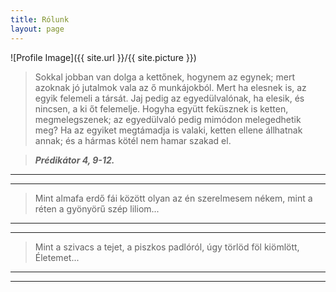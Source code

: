 ```yaml
---
title: Rólunk
layout: page
---
```

![Profile Image]({{ site.url }}/{{ site.picture }})

> Sokkal jobban van dolga a kettőnek, hogynem az egynek; mert azoknak jó jutalmok vala az ő munkájokból. Mert ha elesnek is, az egyik felemeli a társát. Jaj pedig az egyedülvalónak, ha elesik, és nincsen, a ki őt felemelje. Hogyha együtt feküsznek is ketten, megmelegszenek; az egyedülvaló pedig mimódon melegedhetik meg? Ha az egyiket megtámadja is valaki, ketten ellene állhatnak annak; és a hármas kötél nem hamar szakad el.

> ***Prédikátor 4, 9-12.***

------------------------------------
------------------------------------

> Mint almafa erdő fái között olyan az én szerelmesem nékem,
mint a réten a gyönyörű szép liliom...

------------------------------------
------------------------------------

> Mint a szivacs a tejet, a piszkos padlóról, úgy törlöd föl
kiömlött, Életemet...

------------------------------------
------------------------------------
